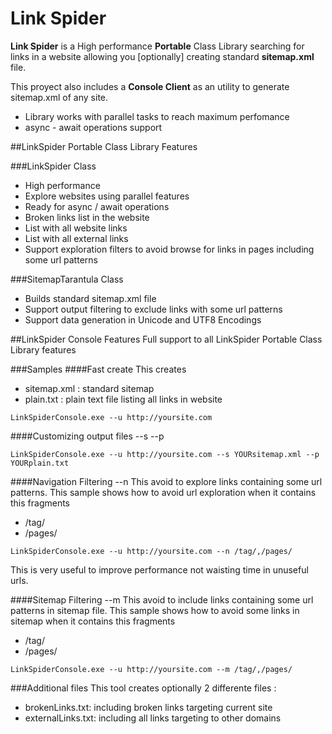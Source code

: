 Link Spider
===========

**Link Spider** is a High performance **Portable** Class Library searching for links in a website allowing you [optionally] creating standard **sitemap.xml** file.

This proyect also includes a **Console Client** as an utility to generate sitemap.xml of any site.

* Library works with parallel tasks to reach maximum perfomance
* async - await operations support

##LinkSpider Portable Class Library Features

###LinkSpider Class
* High performance
* Explore websites using parallel features
* Ready for async / await  operations
* Broken links list in the website 
* List with all website links
* List with all external links
* Support exploration filters to avoid browse for links in pages including some url patterns

###SitemapTarantula Class
* Builds standard sitemap.xml file
* Support output filtering to exclude links with some url patterns
* Support data generation in Unicode and UTF8 Encodings


##LinkSpider Console Features
Full support to all LinkSpider Portable Class Library features

###Samples
####Fast create
This creates
* sitemap.xml : standard sitemap
* plain.txt   : plain text file listing all links in website

```
LinkSpiderConsole.exe --u http://yoursite.com
```
####Customizing output files --s --p
```
LinkSpiderConsole.exe --u http://yoursite.com --s YOURsitemap.xml --p YOURplain.txt
```

####Navigation Filtering --n
This avoid to explore links containing some url patterns.
This sample shows how to avoid url  exploration when it contains this fragments
* /tag/
* /pages/

```
LinkSpiderConsole.exe --u http://yoursite.com --n /tag/,/pages/
```

This is very useful to improve performance not waisting time in unuseful urls.

####Sitemap Filtering --m
This avoid to include links containing some url patterns in sitemap file.
This sample shows how to avoid some links in sitemap when it contains this fragments
* /tag/
* /pages/


```
LinkSpiderConsole.exe --u http://yoursite.com --m /tag/,/pages/
```

###Additional files
This tool creates optionally 2 differente files :
* brokenLinks.txt: including broken links targeting current site
* externalLinks.txt: including all links targeting to other domains

